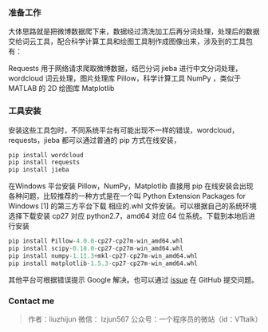 ### 准备工作
大体思路就是把微博数据爬下来，数据经过清洗加工后再分词处理，处理后的数据交给词云工具，配合科学计算工具和绘图工具制作成图像出来，涉及到的工具包有：

Requests 用于网络请求爬取微博数据，结巴分词 jieba 进行中文分词处理，wordcloud 词云处理，图片处理库 Pillow，科学计算工具 NumPy ，类似于 MATLAB 的 2D 绘图库 Matplotlib

### 工具安装
安装这些工具包时，不同系统平台有可能出现不一样的错误，wordcloud，requests，jieba 都可以通过普通的 pip 方式在线安装，
```python
pip install wordcloud
pip install requests
pip install jieba
```
在Windows 平台安装  Pillow，NumPy，Matplotlib 直接用 pip 在线安装会出现各种问题，比较推荐的一种方式是在一个叫 Python Extension Packages for Windows [1] 的第三方平台下载 相应的.whl 文件安装。可以根据自己的系统环境选择下载安装 cp27 对应 python2.7，amd64 对应 64 位系统。下载到本地后进行安装
```python
pip install Pillow-4.0.0-cp27-cp27m-win_amd64.whl
pip install scipy-0.18.0-cp27-cp27m-win_amd64.whl
pip install numpy-1.11.3+mkl-cp27-cp27m-win_amd64.whl
pip install matplotlib-1.5.3-cp27-cp27m-win_amd64.whl
```
其他平台可根据错误提示 Google 解决。也可以通过 [issue](https://github.com/lzjun567/crawler_html2pdf/issues) 在 GitHub 提交问题。

### Contact me

>作者：liuzhijun
>微信： lzjun567
>公众号：一个程序员的微站（id：VTtalk）